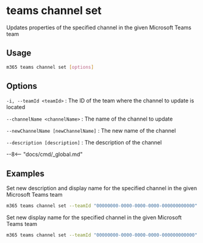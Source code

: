 # teams channel set

Updates properties of the specified channel in the given Microsoft Teams team

## Usage

```sh
m365 teams channel set [options]
```

## Options

`-i, --teamId <teamId>`
: The ID of the team where the channel to update is located

`--channelName <channelName>`
: The name of the channel to update

`--newChannelName [newChannelName]`
: The new name of the channel

`--description [description]`
: The description of the channel

--8<-- "docs/cmd/_global.md"

## Examples
  
Set new description and display name for the specified channel in the given Microsoft Teams team

```sh
m365 teams channel set --teamId "00000000-0000-0000-0000-000000000000" --channelName Reviews --newChannelName Projects --description "Channel for new projects"
```

Set new display name for the specified channel in the given Microsoft Teams team

```sh
m365 teams channel set --teamId "00000000-0000-0000-0000-000000000000" --channelName Reviews --newChannelName Projects
```